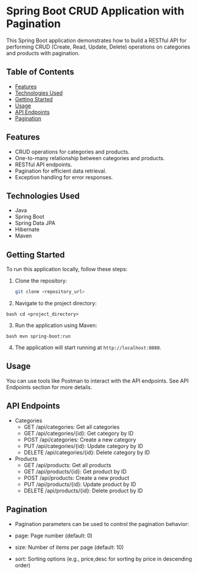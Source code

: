 # Spring Boot CRUD Application with Pagination

This Spring Boot application demonstrates how to build a RESTful API for performing CRUD (Create, Read, Update, Delete) operations on categories and products with pagination.

## Table of Contents

- [Features](#features)
- [Technologies Used](#technologies-used)
- [Getting Started](#getting-started)
- [Usage](#usage)
- [API Endpoints](#api-endpoints)
- [Pagination](#pagination)

## Features

- CRUD operations for categories and products.
- One-to-many relationship between categories and products.
- RESTful API endpoints.
- Pagination for efficient data retrieval.
- Exception handling for error responses.

## Technologies Used

- Java
- Spring Boot
- Spring Data JPA
- Hibernate
- Maven

## Getting Started

To run this application locally, follow these steps:

1. Clone the repository:

   ```bash
   git clone <repository_url>
2. Navigate to the project directory:

``bash
cd <project_directory>``

3. Run the application using Maven:

``bash
  mvn spring-boot:run``

4. The application will start running at
   `http://localhost:8080`.

## Usage
You can use tools like Postman to interact with the API endpoints. See API Endpoints section for more details.

## API Endpoints
- Categories
  - GET /api/categories: Get all categories
  - GET /api/categories/{id}: Get category by ID
  - POST /api/categories: Create a new category
  - PUT /api/categories/{id}: Update category by ID
  - DELETE /api/categories/{id}: Delete category by ID
- Products
   - GET /api/products: Get all products
   - GET /api/products/{id}: Get product by ID
   - POST /api/products: Create a new product
   - PUT /api/products/{id}: Update product by ID
   - DELETE /api/products/{id}: Delete product by ID
  
## Pagination
- Pagination parameters can be used to control the pagination behavior:

- page: Page number (default: 0)
- size: Number of items per page (default: 10)
- sort: Sorting options (e.g., price,desc for sorting by price in descending order)




